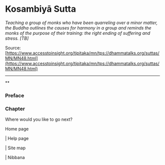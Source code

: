 # Kosambiyā Sutta

*Teaching a group of monks who have been quarreling over a minor matter, the Buddha outlines the causes for harmony in a group and reminds the monks of the purpose of their training: the right ending of suffering and stress. [TB]*

Source: [https://www.accesstoinsight.org/tipitaka/mn/tps://dhammatalks.org/suttas/MN/MN48.html](https://www.accesstoinsight.org/tipitaka/mn/tps://dhammatalks.org/suttas/MN/MN48.html)

---

**

### Preface

### Chapter

Where would you like to go next?

Home page

| Help page

| Site map

| Nibbana